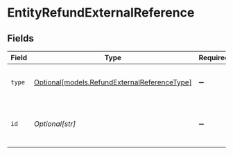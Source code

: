 # EntityRefundExternalReference


## Fields

| Field                                                                                    | Type                                                                                     | Required                                                                                 | Description                                                                              | Example                                                                                  |
| ---------------------------------------------------------------------------------------- | ---------------------------------------------------------------------------------------- | ---------------------------------------------------------------------------------------- | ---------------------------------------------------------------------------------------- | ---------------------------------------------------------------------------------------- |
| `type`                                                                                   | [Optional[models.RefundExternalReferenceType]](../models/refundexternalreferencetype.md) | :heavy_minus_sign:                                                                       | Specifies the reference type                                                             | acquirer-reference                                                                       |
| `id`                                                                                     | *Optional[str]*                                                                          | :heavy_minus_sign:                                                                       | Unique reference from the payment provider                                               | 123456789012345                                                                          |
